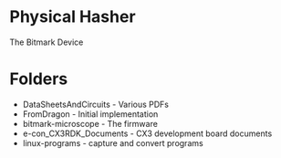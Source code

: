 # Physical Hasher

The Bitmark Device

# Folders

* DataSheetsAndCircuits - Various PDFs
* FromDragon - Initial implementation
* bitmark-microscope - The firmware
* e-con_CX3RDK_Documents - CX3 development board documents
* linux-programs - capture and convert programs
